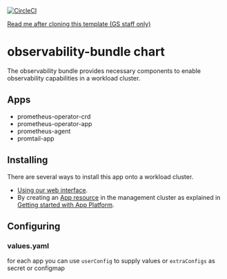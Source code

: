 [![CircleCI](https://circleci.com/gh/giantswarm/observability-bundle.svg?style=shield)](https://circleci.com/gh/giantswarm/observability-bundle)

[Read me after cloning this template (GS staff only)](https://intranet.giantswarm.io/docs/dev-and-releng/app-developer-processes/adding_app_to_appcatalog/)

# observability-bundle chart

The observability bundle provides necessary components to enable observability capabilities in a workload cluster.

## Apps

* prometheus-operator-crd
* prometheus-operator-app
* prometheus-agent
* promtail-app


## Installing

There are several ways to install this app onto a workload cluster.

- [Using our web interface](https://docs.giantswarm.io/ui-api/web/app-platform/#installing-an-app).
- By creating an [App resource](https://docs.giantswarm.io/ui-api/management-api/crd/apps.application.giantswarm.io/) in the management cluster as explained in [Getting started with App Platform](https://docs.giantswarm.io/app-platform/getting-started/).

## Configuring

### values.yaml

for each app you can use `userConfig` to supply values
or `extraConfigs` as secret or configmap

